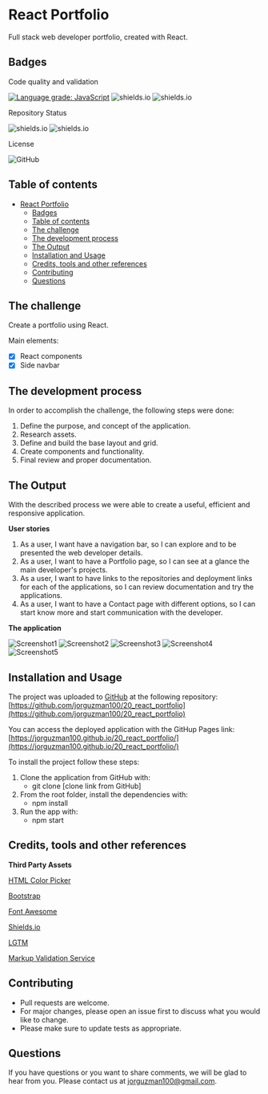 # React Portfolio

Full stack web developer portfolio, created with React.

## Badges

Code quality and validation

[![Language grade: JavaScript](https://img.shields.io/lgtm/grade/javascript/g/jorguzman100/20_react_portfolio.svg?logo=lgtm&logoWidth=18)](https://lgtm.com/projects/g/jorguzman100/20_react_portfolio/context:javascript)
![shields.io](https://img.shields.io/github/languages/top/jorguzman100/20_react_portfolio)
![shields.io](https://img.shields.io/w3c-validation/html?targetUrl=https%3A%2F%2Fjorguzman100.github.io%2F20_react_portfolio%2F)

Repository Status

![shields.io](https://img.shields.io/badge/Repo%20Status-Finished-brightgreen)
![shields.io](https://img.shields.io/bitbucket/issues/jorguzman100/20_react_portfolio)

License

![GitHub](https://img.shields.io/github/license/jorguzman100/20_react_portfolio)

## Table of contents

- [React Portfolio](#react-portfolio)
  - [Badges](#badges)
  - [Table of contents](#table-of-contents)
  - [The challenge](#the-challenge)
  - [The development process](#the-development-process)
  - [The Output](#the-output)
  - [Installation and Usage](#installation-and-usage)
  - [Credits, tools and other references](#credits-tools-and-other-references)
  - [Contributing](#contributing)
  - [Questions](#questions)

## The challenge

Create a portfolio using React.

Main elements:

- [x] React components
- [x] Side navbar

## The development process

In order to accomplish the challenge, the following steps were done:

1. Define the purpose, and concept of the application.
2. Research assets.
3. Define and build the base layout and grid.
4. Create components and functionality.
5. Final review and proper documentation.

## The Output

With the described process we were able to create a useful, efficient and responsive application.

**User stories**

1. As a user, I want have a navigation bar, so I can explore and to be presented the web developer details.
2. As a user, I want to have a Portfolio page, so I can see at a glance the main developer's projects.
3. As a user, I want to have links to the repositories and deployment links for each of the applications, so I can review documentation and try the applications.
4. As a user, I want to have a Contact page with different options, so I can start know more and start communication with the developer.

**The application**

![Screenshot1](public/assets/img/screen-shots/portfolio-app-screenshots/screenshot1.png)
![Screenshot2](public/assets/img/screen-shots/portfolio-app-screenshots/screenshot2.png)
![Screenshot3](public/assets/img/screen-shots/portfolio-app-screenshots/screenshot3.png)
![Screenshot4](public/assets/img/screen-shots/portfolio-app-screenshots/screenshot4.png)
![Screenshot5](public/assets/img/screen-shots/portfolio-app-screenshots/screenshot5.png)

## Installation and Usage

The project was uploaded to [GitHub](https://github.com/) at the following repository:
[https://github.com/jorguzman100/20_react_portfolio](https://github.com/jorguzman100/20_react_portfolio)

You can access the deployed application with the GitHup Pages link:
[https://jorguzman100.github.io/20_react_portfolio/](https://jorguzman100.github.io/20_react_portfolio/)

To install the project follow these steps:

1. Clone the application from GitHub with:
   - git clone [clone link from GitHub]
2. From the root folder, install the dependencies with:
   - npm install
3. Run the app with:
   - npm start

## Credits, tools and other references

**Third Party Assets**

[HTML Color Picker](https://www.w3schools.com/colors/colors_picker.asp)

[Bootstrap](https://getbootstrap.com/)

[Font Awesome](https://fontawesome.com/)

[Shields.io](https://shields.io/)

[LGTM](https://lgtm.com/)

[Markup Validation Service](https://validator.w3.org/)

## Contributing

- Pull requests are welcome.
- For major changes, please open an issue first to discuss what you would like to change.
- Please make sure to update tests as appropriate.

## Questions

If you have questions or you want to share comments, we will be glad to hear from you. Please contact us at jorguzman100@gmail.com.

